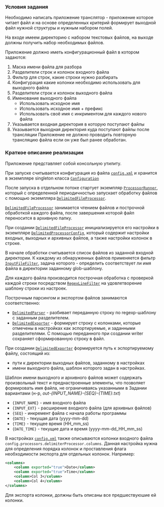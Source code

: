 ### Условия задания
Необходимо написать приложение транслятор - приложение которое читает файл 
и на основе определенных критерий формирует выходной файл нужной структуры и нужным набором полей.

На входе имеем директорию с набором текстовых файлов, на выходе должны получить набор необходимых файлов.

Приложение должно иметь конфигурационный файл в котором задаются:

1. Маска имени файла для разбора
1. Разделители строк и колонок входного файла
1. Фильтр для строк, какие строки нужно разбирать
1. Конфигурация какие колонки необходимо использовать для выходного файла
1. Разделители строк и колонок выходного файла
1. Именование выходного файла
    - Использовать исходное имя
    - Использовать исходное имя + префикс  
    - Использовать своё имя с инкриментом для каждого нового файла
1. Указывается входная директория в которую поступают файлы
1. Указывается выходная директория куда поступают файлы после трансляции Приложение не должно проводить повторную трансляцию файла если он уже был ранее обработан.

### Краткое описание реализации

Приложение представляет собой консольную утилиту.

При запуске считывается конфигурация из файла [`config.xml`](/config/config.xml) 
и хранится в экземпляре singleton класса [`Configuration`](/src/main/java/com/maxkain/fileparser/utils/configs/Configuration.java)

После запуска в отдельном потоке стартует экземпляр [`ProcessorRunner`](/src/main/java/com/maxkain/fileparser/processors/ProcessorRunner.java), 
который с определенной периодичностью запускает обработку файлов с помощью экземпляра [`DelimitedFileProcessor`](/src/main/java/com/maxkain/fileparser/processors/file/DelimitedFileProcessor.java).

[`DelimitedFileProcessor`](/src/main/java/com/maxkain/fileparser/processors/file/DelimitedFileProcessor.java) занимается чтением файлов и построчной обработкой каждого файла, 
после завершения которой файл переносится в архивную папку.

При создании [`DelimitedFileProcessor`](/src/main/java/com/maxkain/fileparser/processors/file/DelimitedFileProcessor.java) инициализируется его настройки в экземпляре [`DelimitedProcessorConfig`](/src/main/java/com/maxkain/fileparser/utils/configs/delimited/DelimitedProcessorConfig.java),
который содержит настройки входных, выходных и архивных файлов, а также настройки колонок в строке.

В начале обработки считывается список файлов из заданной входной директории. 
К каждому из обнаруженных файлов применяется фильтр [`InputFileFilter`](/src/main/java/com/maxkain/fileparser/utils/filters/InputFileFilter.java), 
задача которого - определить соответствует ли имя файла в директории заданному glob-шаблону.

Для каждого файла производится построчная обработка с проверкой каждой строки посредством [`RegexLineFilter`](/src/main/java/com/maxkain/fileparser/utils/filters/RegexLineFilter.java) 
на удовлетворение шаблону строки из настроек.

Построчным парсингом и экспортом файлов занимаются соответственно:

- [`DelimitedParser`](/src/main/java/com/maxkain/fileparser/parcers/DelimitedParser.java) - разбивает переданную строку по regexp-шаблону с заданным разделителем.
- [`DelimitedExporter`](/src/main/java/com/maxkain/fileparser/exporters/DelimitedExporter.java) - формирует строку с колонками, которые отмечены в настройках как эспортируемые, 
 и заданными разделителями. С помощью переданного при создании writer сохраняет сформированную строку в файл.

При создании [`DelimitedExporter`](/src/main/java/com/maxkain/fileparser/exporters/DelimitedExporter.java) формируется путь к эспортируемому файлу, состоящий из:
- пути к директории выходных файлов, заданному в настройках
- имени выходного файла, шаблон которого задан в настройках.

Шаблон имени выходного и архивного файлов может содержать произвольный текст и преднастроенные элементы, 
что позволяет формировать имя файла, не ограничиваясь указанными в Задании вариантами (н-р, _out-{INPUT_NAME}-{SEQ}-{TIME}.txt_)
- `{INPUT_NAME}` - имя входного файла
- `{INPUT_EXT}` - расширение входного файла (для архивных файлов)
- `{SEQ}` - инкремент файла с начала работы программы 
- `{DATE}` - текущая дата (yyyy-mm-dd)
- `{TIME}` - текущее время (HH_mm_ss)
- `{DATE_TIME}` - текущие дата и время (yyyy-mm-dd_HH_mm_ss)

В настройках [`config.xml`](/config/config.xml) также описываются колонки входного файла `config.processors.delimiterProcessor.columns`.
Данная настройка нужна для определения порядка колонок и проставления флага необходимости экспорта для отдельных колонок.
Например:
````xml
<columns>
    <column exported="true">Date</column>
    <column exported="true">Time</column>
    <column>Col 3</column>
    <column>Col 4</column>
</columns> 
````
Для экспорта колонки, должны быть описаны все предшествуюшие ей колонки.